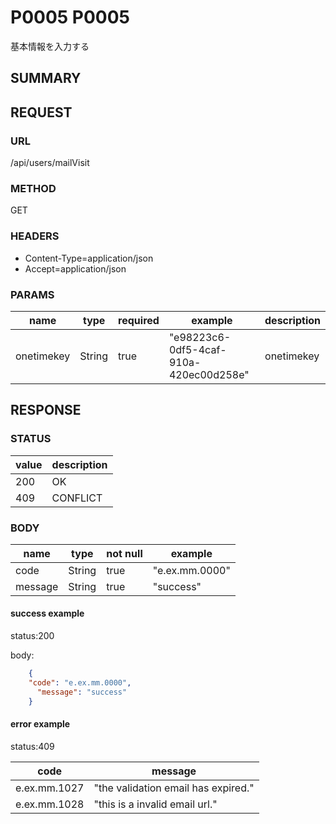 # P0005 P0005
基本情報を入力する

## SUMMARY

## REQUEST

### URL
/api/users/mailVisit

### METHOD

GET

### HEADERS

* Content-Type=application/json
* Accept=application/json

### PARAMS

| name | type | required | example |description|
| ----- | ----- | ----- | ----- | ----- |
| onetimekey | String | true | "e98223c6-0df5-4caf-910a-420ec00d258e" |onetimekey|


## RESPONSE

### STATUS

| value | description |
| ----- | -----|
| 200 | OK |
| 409 |CONFLICT |
### BODY

| name | type | not null |example |
| ----- | -----| ----- | ----- |
| code | String | true | "e.ex.mm.0000"  |
| message | String | true |"success" |

#### success example

status:200

body:
```json
    {
  	"code": "e.ex.mm.0000",
      "message": "success"
	}
```
#### error example

status:409

| code | message |
| ----- | -----|
| e.ex.mm.1027 | "the validation email has expired." |
| e.ex.mm.1028 | "this is a invalid email url." |

